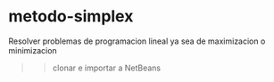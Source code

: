 # metodo-simplex
Resolver problemas de programacion lineal ya sea de maximizacion o minimizacion
>>clonar e importar a NetBeans

